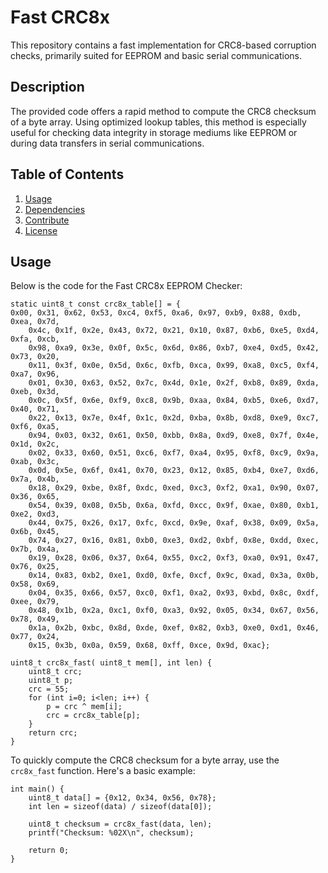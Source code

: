 # Fast CRC8x 

This repository contains a fast implementation for CRC8-based corruption checks, primarily suited for EEPROM and basic serial communications.

## Description

The provided code offers a rapid method to compute the CRC8 checksum of a byte array. Using optimized lookup tables, this method is especially useful for checking data integrity in storage mediums like EEPROM or during data transfers in serial communications.

## Table of Contents

1. [Usage](#usage)
2. [Dependencies](#dependencies)
3. [Contribute](#contribute)
4. [License](#license)

## Usage

Below is the code for the Fast CRC8x EEPROM Checker:

```
static uint8_t const crc8x_table[] = {
0x00, 0x31, 0x62, 0x53, 0xc4, 0xf5, 0xa6, 0x97, 0xb9, 0x88, 0xdb, 0xea, 0x7d,
    0x4c, 0x1f, 0x2e, 0x43, 0x72, 0x21, 0x10, 0x87, 0xb6, 0xe5, 0xd4, 0xfa, 0xcb,
    0x98, 0xa9, 0x3e, 0x0f, 0x5c, 0x6d, 0x86, 0xb7, 0xe4, 0xd5, 0x42, 0x73, 0x20,
    0x11, 0x3f, 0x0e, 0x5d, 0x6c, 0xfb, 0xca, 0x99, 0xa8, 0xc5, 0xf4, 0xa7, 0x96,
    0x01, 0x30, 0x63, 0x52, 0x7c, 0x4d, 0x1e, 0x2f, 0xb8, 0x89, 0xda, 0xeb, 0x3d,
    0x0c, 0x5f, 0x6e, 0xf9, 0xc8, 0x9b, 0xaa, 0x84, 0xb5, 0xe6, 0xd7, 0x40, 0x71,
    0x22, 0x13, 0x7e, 0x4f, 0x1c, 0x2d, 0xba, 0x8b, 0xd8, 0xe9, 0xc7, 0xf6, 0xa5,
    0x94, 0x03, 0x32, 0x61, 0x50, 0xbb, 0x8a, 0xd9, 0xe8, 0x7f, 0x4e, 0x1d, 0x2c,
    0x02, 0x33, 0x60, 0x51, 0xc6, 0xf7, 0xa4, 0x95, 0xf8, 0xc9, 0x9a, 0xab, 0x3c,
    0x0d, 0x5e, 0x6f, 0x41, 0x70, 0x23, 0x12, 0x85, 0xb4, 0xe7, 0xd6, 0x7a, 0x4b,
    0x18, 0x29, 0xbe, 0x8f, 0xdc, 0xed, 0xc3, 0xf2, 0xa1, 0x90, 0x07, 0x36, 0x65,
    0x54, 0x39, 0x08, 0x5b, 0x6a, 0xfd, 0xcc, 0x9f, 0xae, 0x80, 0xb1, 0xe2, 0xd3,
    0x44, 0x75, 0x26, 0x17, 0xfc, 0xcd, 0x9e, 0xaf, 0x38, 0x09, 0x5a, 0x6b, 0x45,
    0x74, 0x27, 0x16, 0x81, 0xb0, 0xe3, 0xd2, 0xbf, 0x8e, 0xdd, 0xec, 0x7b, 0x4a,
    0x19, 0x28, 0x06, 0x37, 0x64, 0x55, 0xc2, 0xf3, 0xa0, 0x91, 0x47, 0x76, 0x25,
    0x14, 0x83, 0xb2, 0xe1, 0xd0, 0xfe, 0xcf, 0x9c, 0xad, 0x3a, 0x0b, 0x58, 0x69,
    0x04, 0x35, 0x66, 0x57, 0xc0, 0xf1, 0xa2, 0x93, 0xbd, 0x8c, 0xdf, 0xee, 0x79,
    0x48, 0x1b, 0x2a, 0xc1, 0xf0, 0xa3, 0x92, 0x05, 0x34, 0x67, 0x56, 0x78, 0x49,
    0x1a, 0x2b, 0xbc, 0x8d, 0xde, 0xef, 0x82, 0xb3, 0xe0, 0xd1, 0x46, 0x77, 0x24,
    0x15, 0x3b, 0x0a, 0x59, 0x68, 0xff, 0xce, 0x9d, 0xac};

uint8_t crc8x_fast( uint8_t mem[], int len) {
    uint8_t crc;
    uint8_t p;
    crc = 55;
    for (int i=0; i<len; i++) {
        p = crc ^ mem[i];
        crc = crc8x_table[p];
    }
    return crc;
}
```

To quickly compute the CRC8 checksum for a byte array, use the `crc8x_fast` function. Here's a basic example:

```
int main() {
    uint8_t data[] = {0x12, 0x34, 0x56, 0x78};
    int len = sizeof(data) / sizeof(data[0]);

    uint8_t checksum = crc8x_fast(data, len);
    printf("Checksum: %02X\n", checksum);

    return 0;
}
```

